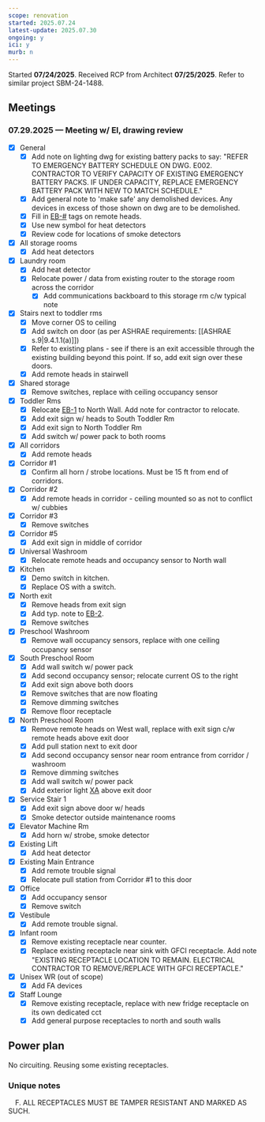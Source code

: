 ```yaml
---
scope: renovation
started: 2025.07.24
latest-update: 2025.07.30
ongoing: y
ici: y
murb: n
---
```

Started **07/24/2025**. Received RCP from Architect **07/25/2025**. Refer to similar project SBM-24-1488.
## Meetings
### 07.29.2025 — Meeting w/ El, drawing review
- [x] General
	- [x] Add note on lighting dwg for existing battery packs to say: "REFER TO EMERGENCY BATTERY SCHEDULE ON DWG. E002. CONTRACTOR TO VERIFY CAPACITY OF EXISTING EMERGENCY BATTERY PACKS. IF UNDER CAPACITY, REPLACE EMERGENCY BATTERY PACK WITH NEW TO MATCH SCHEDULE."
	- [x] Add general note to 'make safe' any demolished devices. Any devices in excess of those shown on dwg are to be demolished.
	- [x] Fill in <u>EB-#</u> tags on remote heads.
	- [x] Use new symbol for heat detectors
	- [x] Review code for locations of smoke detectors
- [x] All storage rooms
	- [x] Add heat detectors
- [x] Laundry room
	- [x] Add heat detector
	- [x] Relocate power / data from existing router to the storage room across the corridor
		- [x] Add communications backboard to this storage rm c/w typical note
- [x] Stairs next to toddler rms
	- [x] Move corner OS to ceiling
	- [x] Add switch on door (as per ASHRAE requirements: [[ASHRAE s.9|9.4.1.1(a)]])
	- [x] Refer to existing plans - see if there is an exit accessible through the existing building beyond this point. If so, add exit sign over these doors.
	- [x] Add remote heads in stairwell
- [x] Shared storage
	- [x] Remove switches, replace with ceiling occupancy sensor
- [x] Toddler Rms
	- [x] Relocate <u>EB-1</u> to North Wall. Add note for contractor to relocate.
	- [x] Add exit sign w/ heads to South Toddler Rm
	- [x] Add exit sign to North Toddler Rm
	- [x] Add switch w/ power pack to both rooms
- [x] All corridors
	- [x] Add remote heads
- [x] Corridor #1
	- [x] Confirm all horn / strobe locations. Must be $15\ \mathrm{ft}$ from end of corridors.
- [x] Corridor #2
	- [x] Add remote heads in corridor - ceiling mounted so as not to conflict w/ cubbies
- [x] Corridor #3
	- [x] Remove switches
- [x] Corridor #5
	- [x] Add exit sign in middle of corridor
- [x] Universal Washroom
	- [x] Relocate remote heads and occupancy sensor to North wall
- [x] Kitchen
	- [x] Demo switch in kitchen. 
	- [x] Replace OS with a switch.
- [x] North exit
	- [x] Remove heads from exit sign
	- [x] Add typ. note to <u>EB-2</u>.
	- [x] Remove switches
- [x] Preschool Washroom
	- [x] Remove wall occupancy sensors, replace with one ceiling occupancy sensor
- [x] South Preschool Room
	- [x] Add wall switch w/ power pack
	- [x] Add second occupancy sensor; relocate current OS to the right
	- [x] Add exit sign above both doors
	- [x] Remove switches that are now floating
	- [x] Remove dimming switches
	- [x] Remove floor receptacle
- [x] North Preschool Room
	- [x] Remove remote heads on West wall, replace with exit sign c/w remote heads above exit door
	- [x] Add pull station next to exit door
	- [x] Add second occupancy sensor near room entrance from corridor / washroom
	- [x] Remove dimming switches
	- [x] Add wall switch w/ power pack
	- [x] Add exterior light <u>XA</u> above exit door
- [x] Service Stair 1
	- [x] Add exit sign above door w/ heads
	- [x] Smoke detector outside maintenance rooms
- [x] Elevator Machine Rm
	- [x] Add horn w/ strobe, smoke detector
- [x] Existing Lift
	- [x] Add heat detector
- [x] Existing Main Entrance
	- [x] Add remote trouble signal
	- [x] Relocate pull station from Corridor #1 to this door
- [x] Office
	- [x] Add occupancy sensor
	- [x] Remove switch
- [x] Vestibule
	- [x] Add remote trouble signal. 
- [x] Infant room
	- [x] Remove existing receptacle near counter.
	- [x] Replace existing receptacle near sink with GFCI receptacle. Add note "EXISTING RECEPTACLE LOCATION TO REMAIN. ELECTRICAL CONTRACTOR TO REMOVE/REPLACE WITH GFCI RECEPTACLE."
- [x] Unisex WR (out of scope)
	- [x] Add FA devices
- [x] Staff Lounge
	- [x] Remove existing receptacle, replace with new fridge receptacle on its own dedicated cct
	- [x] Add general purpose receptacles to north and south walls
## Power plan
No circuiting. Reusing some existing receptacles.
### Unique notes
<span>&emsp;</span>F. ALL RECEPTACLES MUST BE TAMPER RESISTANT AND MARKED AS SUCH.